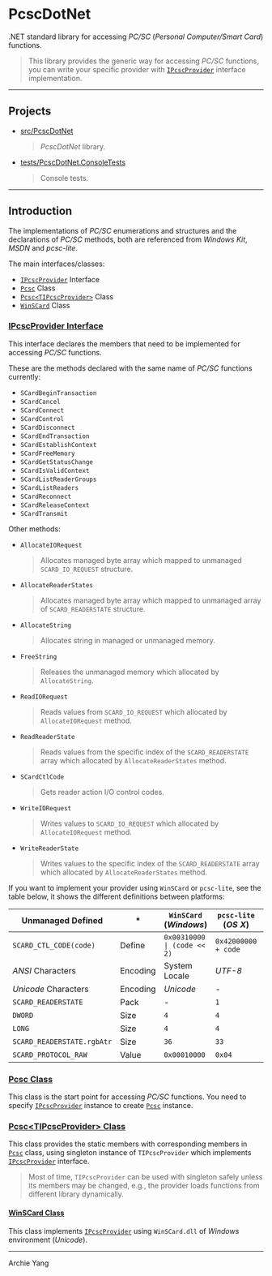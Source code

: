 # PcscDotNet

.NET standard library for accessing *PC/SC* (*Personal Computer/Smart Card*) functions.

> This library provides the generic way for accessing *PC/SC* functions, you can write your specific provider with [`IPcscProvider`][] interface implementation.

---

## Projects

- [src/PcscDotNet](src/PcscDotNet)
  > *PcscDotNet* library.
- [tests/PcscDotNet.ConsoleTests](tests/PcscDotNet.ConsoleTests)
  > Console tests.

---

## Introduction

The implementations of *PC/SC* enumerations and structures and the declarations of *PC/SC* methods, both are referenced from *Windows Kit*, *MSDN* and *pcsc-lite*.

The main interfaces/classes:

- [`IPcscProvider`][] Interface
- [`Pcsc`][] Class
- [`Pcsc<TIPcscProvider>`][] Class
- [`WinSCard`][] Class

[`IPcscProvider`]: #ipcscprovider-interface
[`Pcsc`]: #pcsc-class
[`Pcsc<TIPcscProvider>`]: #pcsctipcscprovider-class
[`WinSCard`]: #winscard-class

### [IPcscProvider Interface](src/PcscDotNet/IPcscProvider.cs "Go to Source")

This interface declares the members that need to be implemented for accessing *PC/SC* functions.

These are the methods declared with the same name of *PC/SC* functions currently:

- `SCardBeginTransaction`
- `SCardCancel`
- `SCardConnect`
- `SCardControl`
- `SCardDisconnect`
- `SCardEndTransaction`
- `SCardEstablishContext`
- `SCardFreeMemory`
- `SCardGetStatusChange`
- `SCardIsValidContext`
- `SCardListReaderGroups`
- `SCardListReaders`
- `SCardReconnect`
- `SCardReleaseContext`
- `SCardTransmit`

Other methods:

- `AllocateIORequest`
  > Allocates managed byte array which mapped to unmanaged `SCARD_IO_REQUEST` structure.
- `AllocateReaderStates`
  > Allocates managed byte array which mapped to unmanaged array of `SCARD_READERSTATE` structure.
- `AllocateString`
  > Allocates string in managed or unmanaged memory.
- `FreeString`
  > Releases the unmanaged memory which allocated by `AllocateString`.
- `ReadIORequest`
  > Reads values from `SCARD_IO_REQUEST` which allocated by `AllocateIORequest` method.
- `ReadReaderState`
  > Reads values from the specific index of the `SCARD_READERSTATE` array which allocated by `AllocateReaderStates` method.
- `SCardCtlCode`
  > Gets reader action I/O control codes.
- `WriteIORequest`
  > Writes values to `SCARD_IO_REQUEST` which allocated by `AllocateIORequest` method.
- `WriteReaderState`
  > Writes values to the specific index of the `SCARD_READERSTATE` array which allocated by `AllocateReaderStates` method.

If you want to implement your provider using `WinSCard` or `pcsc-lite`, see the table below, it shows the different definitions between platforms:

| Unmanaged Defined          | *        | `WinSCard` (*Windows*)                 | `pcsc-lite` (*OS X*) | `pcsc-lite` (*Linux*) |
| -------------------------- | -------- | -------------------------------------- | -------------------- | --------------------- |
| `SCARD_CTL_CODE(code)`     | Define   | <code>0x00310000 \| (code << 2)</code> | `0x42000000 + code`  | `0x42000000 + code`   |
| *ANSI* Characters          | Encoding | System Locale                          | *UTF-8*              | *UTF-8*               |
| *Unicode* Characters       | Encoding | *Unicode*                              | -                    | -                     |
| `SCARD_READERSTATE`        | Pack     | -                                      | `1`                  | -                     |
| `DWORD`                    | Size     | `4`                                    | `4`                  | `sizeof(void*)`       |
| `LONG`                     | Size     | `4`                                    | `4`                  | `sizeof(void*)`       |
| `SCARD_READERSTATE.rgbAtr` | Size     | `36`                                   | `33`                 | `33`                  |
| `SCARD_PROTOCOL_RAW`       | Value    | `0x00010000`                           | `0x04`               | `0x04`                |

### [Pcsc Class](src/PcscDotNet/Pcsc.cs "Go to Source")

This class is the start point for accessing *PC/SC* functions. You need to specify [`IPcscProvider`][] instance to create [`Pcsc`][] instance.

### [Pcsc\<TIPcscProvider\> Class](src/PcscDotNet/Pcsc_1.cs "Go to Source")

This class provides the static members with corresponding members in [`Pcsc`][] class, using singleton instance of `TIPcscProvider` which implements [`IPcscProvider`][] interface.

> Most of time, `TIPcscProvider` can be used with singleton safely unless its members may be changed, e.g., the provider loads functions from different library dynamically.

#### [WinSCard Class](src/PcscDotNet/WinSCard.cs "Go to Source")

This class implements [`IPcscProvider`][] using `WinSCard.dll` of *Windows* environment (*Unicode*).

---

Archie Yang
